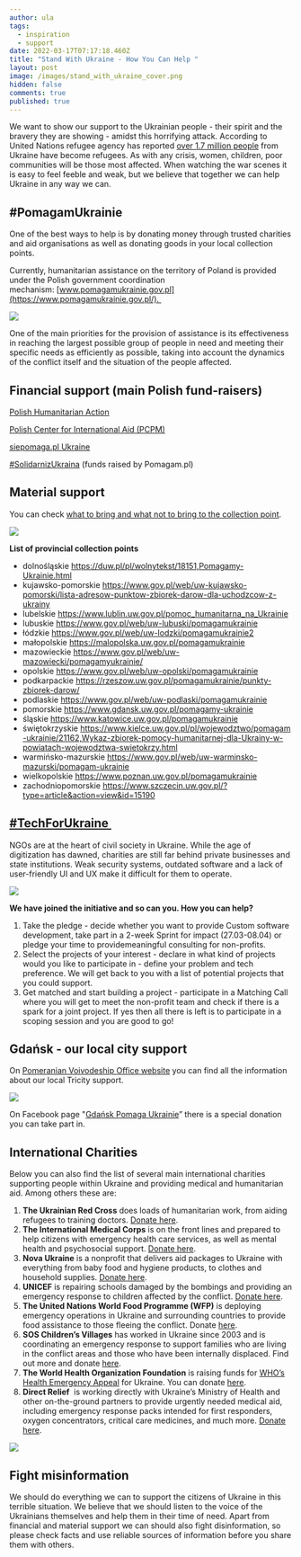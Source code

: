 ```yaml
---
author: ula
tags:
  - inspiration
  - support
date: 2022-03-17T07:17:18.460Z
title: "Stand With Ukraine - How You Can Help "
layout: post
image: /images/stand_with_ukraine_cover.png
hidden: false
comments: true
published: true
---
```

We want to show our support to the Ukrainian people - their spirit and the bravery they are showing - amidst this horrifying attack. According to United Nations refugee agency has reported [over 1.7 million people](https://data2.unhcr.org/en/situations/ukraine/location?secret=unhcrrestricted) from Ukraine have become refugees. As with any crisis, women, children, poor communities will be those most affected. When watching the war scenes it is easy to feel feeble and weak, but we believe that together we can help Ukraine in any way we can. 

## **\#PomagamUkrainie** 

One of the best ways to help is by donating money through trusted charities and aid organisations as well as donating goods in your local collection points. 

Currently, humanitarian assistance on the territory of Poland is provided under the Polish government coordination mechanism: [www.pomagamukrainie.gov.pl](https://www.pomagamukrainie.gov.pl/). 

![](/images/pomagamy_ukrainie.png)

One of the main priorities for the provision of assistance is its effectiveness in reaching the largest possible group of people in need and meeting their specific needs as efficiently as possible, taking into account the dynamics of the conflict itself and the situation of the people affected.

## **Financial support (main Polish fund-raisers)**

[Polish Humanitarian Action](https://www.pah.org.pl/en/pah-sos-club/)

[Polish Center for International Aid (PCPM)](https://pcpm.org.pl/) 

[siepomaga.pl Ukraine](https://www.siepomaga.pl/ukraina) 

[\#SolidarnizUkraina](https://pomagam.pl/solidarnizukraina) (funds raised by Pomagam.pl) 

## **Material support**

You can check [what to bring and what not to bring to the collection point](https://www.pomagamukrainie.gov.pl/#section5).  

![](/images/material_support.png)

**List of provincial collection points**

* dolnośląskie <https://duw.pl/pl/wolnytekst/18151,Pomagamy-Ukrainie.html>
* kujawsko-pomorskie <https://www.gov.pl/web/uw-kujawsko-pomorski/lista-adresow-punktow-zbiorek-darow-dla-uchodzcow-z-ukrainy>
* lubelskie <https://www.lublin.uw.gov.pl/pomoc_humanitarna_na_Ukrainie>
* lubuskie <https://www.gov.pl/web/uw-lubuski/pomagamukrainie>
* łódzkie <https://www.gov.pl/web/uw-lodzki/pomagamukrainie2>
* małopolskie <https://malopolska.uw.gov.pl/pomagamukrainie>
* mazowieckie <https://www.gov.pl/web/uw-mazowiecki/pomagamyukrainie/>
* opolskie <https://www.gov.pl/web/uw-opolski/pomagamukrainie>
* podkarpackie <https://rzeszow.uw.gov.pl/pomagamukrainie/punkty-zbiorek-darow/>
* podlaskie <https://www.gov.pl/web/uw-podlaski/pomagamukrainie>
* pomorskie <https://www.gdansk.uw.gov.pl/pomagamy-ukrainie>
* śląskie <https://www.katowice.uw.gov.pl/pomagamukrainie>
* świętokrzyskie <https://www.kielce.uw.gov.pl/pl/wojewodztwo/pomagam-ukrainie/21162,Wykaz-zbiorek-pomocy-humanitarnej-dla-Ukrainy-w-powiatach-wojewodztwa-swietokrzy.html>
* warmińsko-mazurskie <https://www.gov.pl/web/uw-warminsko-mazurski/pomagam-ukrainie>
* wielkopolskie <https://www.poznan.uw.gov.pl/pomagamukrainie>
* zachodniopomorskie <https://www.szczecin.uw.gov.pl/?type=article&action=view&id=15190>

## **[\#TechForUkraine ](https://www.techtotherescue.org/tech/tech-for-ukraine)**

NGOs are at the heart of civil society in Ukraine. While the age of digitization has dawned, charities are still far behind private businesses and state institutions. Weak security systems, outdated software and a lack of user-friendly UI and UX make it difficult for them to operate. 

![](/images/techforukraine.png)

**We have joined the initiative and so can you. How you can help?**

1. Take the pledge - decide whether you want to provide Custom software development, take part in a 2-week Sprint for impact (27.03-08.04) or pledge your time to providemeaningful consulting for non-profits.
2. Select the projects of your interest - declare in what kind of projects would you like to participate in - define your problem and tech preference. We will get back to you with a list of potential projects that you could support.
3. Get matched and start building a project - participate in a Matching Call where you will get to meet the non-profit team and check if there is a spark for a joint project. If yes then all there is left is to participate in a scoping session and you are good to go!

## **Gdańsk - our local city support** 

On [Pomeranian Voivodeship Office website](https://www.gdansk.uw.gov.pl/pomagamy-ukrainie) you can find all the information about our local Tricity support.  

![](/images/gransk_support.png)

On Facebook page "[Gdańsk Pomaga Ukrainie](https://www.facebook.com/donate/486031106489144)” there is a special donation you can take part in.

## **International Charities** 

Below you can also find the list of several main international charities supporting people within Ukraine and providing medical and humanitarian aid. Among others these are: 

1. **The Ukrainian Red Cross** does loads of humanitarian work, from aiding refugees to training doctors. [Donate here](https://redcross.org.ua/en/donate/).
2. **The International Medical Corps** is on the front lines and prepared to help citizens with emergency health care services, as well as mental health and psychosocial support. [Donate here](https://give.internationalmedicalcorps.org/page/99837/donate/1?ea.tracking.id=DP~UA22~DPHHU2202). 
3. **Nova Ukraine** is a nonprofit that delivers aid packages to Ukraine with everything from baby food and hygiene products, to clothes and household supplies. [Donate here](https://novaukraine.org/).
4. **UNICEF** is repairing schools damaged by the bombings and providing an emergency response to children affected by the conflict. [Donate here](https://www.unicefusa.org/helpukraine).
5. **The United Nations World Food Programme (WFP)** is deploying emergency operations in Ukraine and surrounding countries to provide food assistance to those fleeing the conflict. Donate [here](https://donatenow.wfp.org/wfp/~my-donation?ns_ira_cr_arg=IyMjIyMjIyMjIyMjIyMjIyMjIyMjIyMjIyMjIyMjIyMydB7beRrJGGaX%2BATUGWBktLztYtncu9%2Btooq6A%2FKG44pn3XAe7eK%2FhvZ32NqjRa3lk2tYrKG9jwdHP9yN2Ow5&ms=UkraineConflict_REF_MEDIA&_cv=1).
6. **SOS Children’s Villages** has worked in Ukraine since 2003 and is coordinating an emergency response to support families who are living in the conflict areas and those who have been internally displaced. Find out more and donate [here](https://sos-usa.org/). 
7. **The World Health Organization Foundation** is raising funds for [WHO’s Health Emergency Appeal](https://www.ukraine.who.foundation/) for Ukraine. You can donate [here](https://www.ukraine.who.foundation/). 
8. **Direct Relief**  is working directly with Ukraine’s Ministry of Health and other on-the-ground partners to provide urgently needed medical aid, including emergency response packs intended for first responders, oxygen concentrators, critical care medicines, and much more. [Donate here](https://www.directrelief.org/place/ukraine/). 

![](/images/standwithukraine2.png)

## **Fight misinformation** 

We should do everything we can to support the citizens of Ukraine in this terrible situation. We believe that we should listen to the voice of the Ukrainians themselves and help them in their time of need. Apart from financial and material support we can should also fight disinformation, so please check facts and use reliable sources of information before you share them with others.